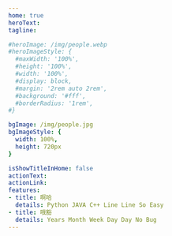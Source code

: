 ```yaml
---
home: true
heroText:
tagline:

#heroImage: /img/people.webp
#heroImageStyle: {
  #maxWidth: '100%',
  #height: '100%',
  #width: '100%',
  #display: block,
  #margin: '2rem auto 2rem',
  #background: '#fff',
  #borderRadius: '1rem',
#}

bgImage: /img/people.jpg
bgImageStyle: {
  width: 100%,
  height: 720px
}

isShowTitleInHome: false
actionText:
actionLink:
features:
- title: 啊哈
  details: Python JAVA C++ Line Line So Easy
- title: 哦豁
  details: Years Month Week Day Day No Bug
---
```


